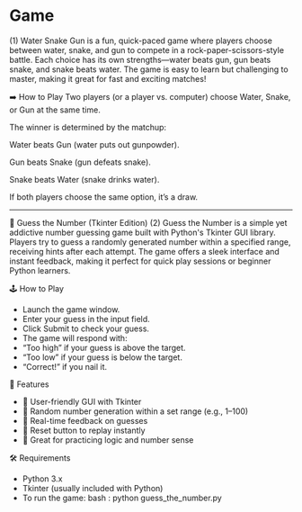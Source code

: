 # Game
(1) Water Snake Gun is a fun, quick-paced game where players choose between water, snake, and gun to compete in a rock-paper-scissors-style battle. Each choice has its own strengths—water beats gun, gun beats snake, and snake beats water. The game is easy to learn but challenging to master, making it great for fast and exciting matches!

➡️ How to Play
Two players (or a player vs. computer) choose Water, Snake, or Gun at the same time.

The winner is determined by the matchup:

Water beats Gun (water puts out gunpowder).

Gun beats Snake (gun defeats snake).

Snake beats Water (snake drinks water).

If both players choose the same option, it’s a draw.
____________________________________________________________________________________________________________________________________________________________________________________________________________________

🎯 Guess the Number (Tkinter Edition)
(2) Guess the Number is a simple yet addictive number guessing game built with Python's Tkinter GUI library. Players try to guess a randomly generated number within a specified range, receiving hints after each attempt. The game offers a sleek interface and instant feedback, making it perfect for quick play sessions or beginner Python learners.

🕹️ How to Play
- Launch the game window.
- Enter your guess in the input field.
- Click Submit to check your guess.
- The game will respond with:
- “Too high” if your guess is above the target.
- “Too low” if your guess is below the target.
- “Correct!” if you nail it.

🧰 Features
- 🎨 User-friendly GUI with Tkinter
- 🔢 Random number generation within a set range (e.g., 1–100)
- 💬 Real-time feedback on guesses
- 🔁 Reset button to replay instantly
- 🧠 Great for practicing logic and number sense

🛠️ Requirements
- Python 3.x
- Tkinter (usually included with Python)
- To run the game:
bash : python guess_the_number.py





